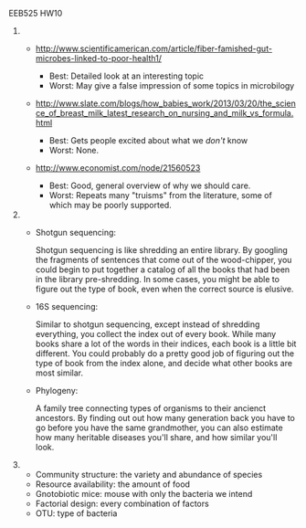 EEB525 HW10

1.
    -   <http://www.scientificamerican.com/article/fiber-famished-gut-microbes-linked-to-poor-health1/>
        -   Best: Detailed look at an interesting topic
        -   Worst: May give a false impression of some topics in microbilogy

    -   <http://www.slate.com/blogs/how_babies_work/2013/03/20/the_science_of_breast_milk_latest_research_on_nursing_and_milk_vs_formula.html>
        -   Best: Gets people excited about what we _don't_ know
        -   Worst: None.

    -   <http://www.economist.com/node/21560523>
        -   Best: Good, general overview of why we should care.
        -   Worst: Repeats many "truisms" from the literature,
            some of which may be poorly supported.

2.
    -   Shotgun sequencing:

        Shotgun sequencing is like shredding an
        entire library.
        By googling the fragments of sentences that
        come out of the wood-chipper, you could begin
        to put together a catalog of all the books that
        had been in the library pre-shredding.
        In some cases, you might be able to figure out the
        type of book, even when the correct source is
        elusive.

    -   16S sequencing:

        Similar to shotgun sequencing, except instead of
        shredding everything, you collect the index out of
        every book.
        While many books share a lot of the words in their
        indices, each book is a little bit different.
        You could probably do a pretty good job of figuring
        out the type of book from the index alone, and
        decide what other books are most similar.

    -   Phylogeny:

        A family tree connecting types of organisms to
        their ancienct ancestors.
        By finding out out how many generation back
        you have to go before you have the same grandmother,
        you can also estimate how many heritable diseases
        you'll share, and how similar you'll look.


2.
    -   Community structure: the variety and abundance of species
    -   Resource availability: the amount of food
    -   Gnotobiotic mice: mouse with only the bacteria we intend
    -   Factorial design: every combination of factors
    -   OTU: type of bacteria
